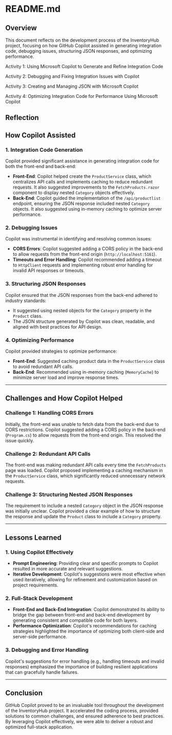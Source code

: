 


# README.md

## Overview
This document reflects on the development process of the InventoryHub project, focusing on how GitHub Copilot assisted in generating integration code, debugging issues, structuring JSON responses, and optimizing performance.

Activity 1: 
Using Microsoft Copilot to Generate and Refine Integration Code

Activity 2: 
Debugging and Fixing Integration Issues with Copilot

Activity 3: 
Creating and Managing JSON with Microsoft Copilot

Activity 4: 
Optimizing Integration Code for Performance Using Microsoft Copilot

## Reflection

## How Copilot Assisted

### 1. **Integration Code Generation**
Copilot provided significant assistance in generating integration code for both the front-end and back-end:
- **Front-End**: Copilot helped create the `ProductService` class, which centralizes API calls and implements caching to reduce redundant requests. It also suggested improvements to the `FetchProducts.razor` component to display nested `Category` objects effectively.
- **Back-End**: Copilot guided the implementation of the `/api/productlist` endpoint, ensuring the JSON response included nested `Category` objects. It also suggested using in-memory caching to optimize server performance.

### 2. **Debugging Issues**
Copilot was instrumental in identifying and resolving common issues:
- **CORS Errors**: Copilot suggested adding a CORS policy in the back-end to allow requests from the front-end origin (`http://localhost:5161`).
- **Timeouts and Error Handling**: Copilot recommended adding a timeout to `HttpClient` requests and implementing robust error handling for invalid API responses or timeouts.

### 3. **Structuring JSON Responses**
Copilot ensured that the JSON responses from the back-end adhered to industry standards:
- It suggested using nested objects for the `Category` property in the `Product` class.
- The JSON structure generated by Copilot was clean, readable, and aligned with best practices for API design.

### 4. **Optimizing Performance**
Copilot provided strategies to optimize performance:
- **Front-End**: Suggested caching product data in the `ProductService` class to avoid redundant API calls.
- **Back-End**: Recommended using in-memory caching (`MemoryCache`) to minimize server load and improve response times.

---

## Challenges and How Copilot Helped

### Challenge 1: Handling CORS Errors
Initially, the front-end was unable to fetch data from the back-end due to CORS restrictions. Copilot suggested adding a CORS policy in the back-end (`Program.cs`) to allow requests from the front-end origin. This resolved the issue quickly.

### Challenge 2: Redundant API Calls
The front-end was making redundant API calls every time the `FetchProducts` page was loaded. Copilot proposed implementing a caching mechanism in the `ProductService` class, which significantly reduced unnecessary network requests.

### Challenge 3: Structuring Nested JSON Responses
The requirement to include a nested `Category` object in the JSON response was initially unclear. Copilot provided a clear example of how to structure the response and update the `Product` class to include a `Category` property.

---

## Lessons Learned

### 1. **Using Copilot Effectively**
- **Prompt Engineering**: Providing clear and specific prompts to Copilot resulted in more accurate and relevant suggestions.
- **Iterative Development**: Copilot's suggestions were most effective when used iteratively, allowing for refinement and customization based on project requirements.

### 2. **Full-Stack Development**
- **Front-End and Back-End Integration**: Copilot demonstrated its ability to bridge the gap between front-end and back-end development by generating consistent and compatible code for both layers.
- **Performance Optimization**: Copilot's recommendations for caching strategies highlighted the importance of optimizing both client-side and server-side performance.

### 3. **Debugging and Error Handling**
Copilot's suggestions for error handling (e.g., handling timeouts and invalid responses) emphasized the importance of building resilient applications that can gracefully handle failures.

---

## Conclusion
GitHub Copilot proved to be an invaluable tool throughout the development of the InventoryHub project. It accelerated the coding process, provided solutions to common challenges, and ensured adherence to best practices. By leveraging Copilot effectively, we were able to deliver a robust and optimized full-stack application.
